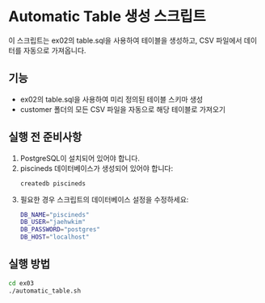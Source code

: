 # Automatic Table 생성 스크립트

이 스크립트는 ex02의 table.sql을 사용하여 테이블을 생성하고, CSV 파일에서 데이터를 자동으로 가져옵니다.

## 기능
- ex02의 table.sql을 사용하여 미리 정의된 테이블 스키마 생성
- customer 폴더의 모든 CSV 파일을 자동으로 해당 테이블로 가져오기

## 실행 전 준비사항
1. PostgreSQL이 설치되어 있어야 합니다.
2. piscineds 데이터베이스가 생성되어 있어야 합니다:
   ```
   createdb piscineds
   ```
3. 필요한 경우 스크립트의 데이터베이스 설정을 수정하세요:
   ```bash
   DB_NAME="piscineds"
   DB_USER="jaehwkim"
   DB_PASSWORD="postgres"
   DB_HOST="localhost"
   ```

## 실행 방법
```bash
cd ex03
./automatic_table.sh
``` 
